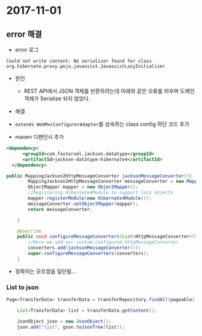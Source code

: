 # 2017-11-01

## error 해결

* error 로그

```
Could not write content: No serializer found for class org.hibernate.proxy.pojo.javassist.JavassistLazyInitializer
```

* 원인
  - REST API에서 JSON 객체를 반환하려는데 아래와 같은 오류를 띄우며 도메인 객체가 Serialize 되지 않았다.

* 해결
* `extends WebMvcConfigurerAdapter`를 상속하는 class config 하단 코드 추가
* maven 디펜던시 추가

```xml
<dependency>
      <groupId>com.fasterxml.jackson.datatype</groupId>
      <artifactId>jackson-datatype-hibernate4</artifactId>
  </dependency>
```


```java
public MappingJackson2HttpMessageConverter jacksonMessageConverter(){
        MappingJackson2HttpMessageConverter messageConverter = new MappingJackson2HttpMessageConverter();
        ObjectMapper mapper = new ObjectMapper();
        //Registering Hibernate4Module to support lazy objects
        mapper.registerModule(new Hibernate4Module());
        messageConverter.setObjectMapper(mapper);
        return messageConverter;

    }

    @Override
    public void configureMessageConverters(List<HttpMessageConverter<?>> converters) {
        //Here we add our custom-configured HttpMessageConverter
        converters.add(jacksonMessageConverter());
        super.configureMessageConverters(converters);
    }
```
* 정확히는 모르겠음 일단됨...


### List to json
```java
Page<TransferData> transferData = transferRepository.findAll(pageable);

    List<TransferData> list = transferData.getContent();

    JsonObject json = new JsonObject();
    json.add("list", gson.toJsonTree(list));
```
